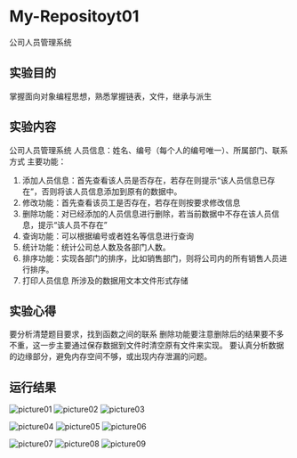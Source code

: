 # My-Repositoyt01
公司人员管理系统
## 实验目的
掌握面向对象编程思想，熟悉掌握链表，文件，继承与派生
## 实验内容
公司人员管理系统
人员信息：姓名、编号（每个人的编号唯一）、所属部门、联系方式
主要功能：
1.	添加人员信息：首先查看该人员是否存在，若存在则提示“该人员信息已存在”，否则将该人员信息添加到原有的数据中。
2.	修改功能：首先查看该员工是否存在，若存在则按要求修改信息
3.	删除功能：对已经添加的人员信息进行删除，若当前数据中不存在该人员信息，提示“该人员不存在”
4.	查询功能：可以根据编号或者姓名等信息进行查询
5.	统计功能：统计公司总人数及各部门人数。
6.	排序功能：实现各部门的排序，比如销售部门，则将公司内的所有销售人员进行排序。
7.	打印人员信息
所涉及的数据用文本文件形式存储
## 实验心得
要分析清楚题目要求，找到函数之间的联系
删除功能要注意删除后的结果要不多不重，这一步主要通过保存数据到文件时清空原有文件来实现。
要认真分析数据的边缘部分，避免内存空间不够，或出现内存泄漏的问题。


## 运行结果
![picture01](http://a4.qpic.cn/psb?/V12QCoa61hjpQW/9WtyLpZglBEzJu6FMPESPXNoIFH817RIqrRg2FAUbR4!/m/dL8AAAAAAAAAnull&bo=TQJ*AgAAAAADBxA!&rf=photolist&t=5)
![picture02](http://a4.qpic.cn/psb?/V12QCoa61hjpQW/1Qm6D*Jc52IoO.D.1wp6jOAfJL2zpNVozfnLK4Fn5T8!/m/dL8AAAAAAAAAnull&bo=TQJ*AgAAAAADBxA!&rf=photolist&t=5)
![picture03](http://a2.qpic.cn/psb?/V12QCoa61hjpQW/PjZxN9B2.kOdR5.sJ3fXdMz76.hz5yVVMgitgnl3k7k!/m/dDUBAAAAAAAAnull&bo=TQJ*AgAAAAADBxA!&rf=photolist&t=5)

![picture04](http://a3.qpic.cn/psb?/V12QCoa61hjpQW/t2khk1aFKU8uCu4DvpC1BM*j5dD65V*JD6icRzuhzv4!/m/dLoAAAAAAAAAnull&bo=TQJ*AgAAAAADBxA!&rf=photolist&t=5)
![picture05](http://a3.qpic.cn/psb?/V12QCoa61hjpQW/cR68U9d7yfDPA6qK*McLg7GjjHBYsJv95OygeBnOwN4!/m/dDYBAAAAAAAAnull&bo=TQJ*AgAAAAADBxA!&rf=photolist&t=5)
![picture06](http://a4.qpic.cn/psb?/V12QCoa61hjpQW/LNg8tSbMC4HKdbtg6Aheouxj99OicVcaCeITfvihXs4!/m/dL8AAAAAAAAAnull&bo=TQJ*AgAAAAADBxA!&rf=photolist&t=5)

![picture07](http://a1.qpic.cn/psb?/V12QCoa61hjpQW/2AuKM763xPrTp8gj2danCZgux.GSt59zaLwsIUKQfi0!/m/dLwAAAAAAAAAnull&bo=TQJ*AgAAAAADBxA!&rf=photolist&t=5)
![picture08](http://a1.qpic.cn/psb?/V12QCoa61hjpQW/1DyxACGlJTOk6jBhYFenhD3C6f2xJz15bdQd0XaSfBs!/m/dDQBAAAAAAAAnull&bo=TQJ*AgAAAAADBxA!&rf=photolist&t=5)
![picture09](http://a1.qpic.cn/psb?/V12QCoa61hjpQW/E2i2qlwVyTiypycWG1S2pp064Lfjn2qBJ9HariyxlgU!/m/dLgAAAAAAAAAnull&bo=TQJ*AgAAAAADBxA!&rf=photolist&t=5)
